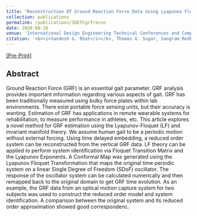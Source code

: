 ```yaml
---
title: "Reconstruction Of Ground Reaction Force Data Using Lyapunov Floquet Theory And Invariant Manifold Theory (accepted; unpublished)"
collection: publications
permalink: /publications/IDETCgrfrecon
date: 2020-08-16
venue: 'International Design Engineering Technical Conferences and Computers and Information in Engineering Conference'
citation: '<b><i>Sandesh G. Bhat</i></b>, Thomas G. Sugar, Sangram Redkar.'
---
```


[[Pre-Print]](http://DrSGBhat.github.io/files/grf_recon.pdf)

## Abstract
Ground Reaction Force (GRF) is an essential gait parameter. GRF analysis provides important information regarding various aspects of gait. GRF has been traditionally measured using bulky force plates within lab environments. There exist portable force sensing units, but their accuracy is wanting. Estimation of GRF has applications in remote wearable systems for rehabilitation, to measure performance in athletes, etc. This article explores a novel method for GRF estimation using the Lyapunov-Floquet (LF) and invariant manifold theory. We assume human gait to be a periodic motion without external forcing. Using time delayed embedding, a reduced order system can be reconstructed from the vertical GRF data. LF theory can be applied to perform system identification via Floquet Transition Matrix and the Lyapunov Exponents. A Conformal Map was generated using the Lyapunov Floquet Transformation that maps the original time periodic system on a linear Single Degree of Freedom (SDoF) oscillator. The response of the oscillator system can be calculated numerically and then remapped back to the original domain to get GRF time evolution.  As an example, the GRF data from an optical motion capture system for two subjects was used to construct the reduced order model and system identification. A comparison between the original system and its reduced order approximation showed good correspondenc.